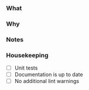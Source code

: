<!--
Thanks for spending the time to send this PR :D.

Please fill out the information below and make sure you're familiar
with the contributing guidelines (found in the CONTRIBUTING.md file).
-->

<!-- What changes are being made? (feature/bug) -->
### What

<!-- Why are these changes necessary? Link any related issues -->
### Why

<!-- If necessary add any additional notes on the implementation -->
### Notes

### Housekeeping

- [ ] Unit tests
- [ ] Documentation is up to date
- [ ] No additional lint warnings
